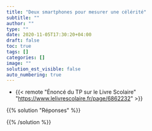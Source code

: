 ```yaml
---
title: "Deux smartphones pour mesurer une célérité"
subtitle: ""
author: ""
type: ""
date: 2020-11-05T17:30:20+04:00
draft: false
toc: true
tags: []
categories: []
image: ""
solution_est_visible: false
auto_numbering: true
---
```


- {{< remote "Énoncé du TP sur le Livre Scolaire" "https://www.lelivrescolaire.fr/page/6862232" >}}

{{% solution "Réponses" %}}

{{% /solution %}}
